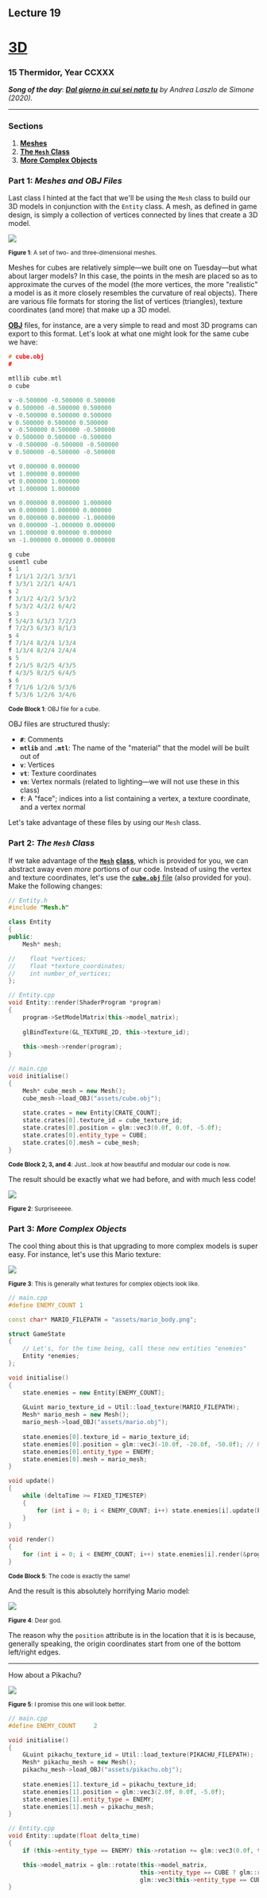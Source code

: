 ## Lecture 19

# [**3D**](SDLProject/main.cpp)

### 15 Thermidor, Year CCXXX

***Song of the day***: _[**Dal giorno in cui sei nato tu**](https://youtu.be/F3DGBuM9hjI) by Andrea Laszlo de Simone (2020)._

---

### Sections

1. [**Meshes**](#part-1-meshes-and-obj-files)
2. [**The `Mesh` Class**](#part-2-the-mesh-class)
3. [**More Complex Objects**](#part-3-more-complex-objects)

### Part 1: _Meshes and OBJ Files_

Last class I hinted at the fact that we'll be using the `Mesh` class to build our 3D models in conjunction with the `Entity` class. A mesh, as defined in game design, is simply a collection of vertices connected by lines that create a 3D model.

![](https://raw.githubusercontent.com/sebastianromerocruz/CS3113-material/main/lectures/SDL3D/SDLProject/assets/3d9.png)

<sub>**Figure 1**: A set of two- and three-dimensional meshes.</sub>

Meshes for cubes are relatively simple—we built one on Tuesday—but what about larger models? In this case, the points in the mesh are placed so as to approximate the curves of the model (the more vertices, the more "realistic" a model is as it more closely resembles the curvature of real objects). There are various file formats for storing the list of vertices (triangles), texture coordinates (and more) that make up a 3D model.

[**OBJ**](https://en.wikipedia.org/wiki/Wavefront_.obj_file) files, for instance, are a very simple to read and most 3D programs can export to this format. Let's look at what one might look for the same cube we have:

```h
# cube.obj
#

mtllib cube.mtl
o cube

v -0.500000 -0.500000 0.500000
v 0.500000 -0.500000 0.500000
v -0.500000 0.500000 0.500000
v 0.500000 0.500000 0.500000
v -0.500000 0.500000 -0.500000
v 0.500000 0.500000 -0.500000
v -0.500000 -0.500000 -0.500000
v 0.500000 -0.500000 -0.500000

vt 0.000000 0.000000
vt 1.000000 0.000000
vt 0.000000 1.000000
vt 1.000000 1.000000

vn 0.000000 0.000000 1.000000
vn 0.000000 1.000000 0.000000
vn 0.000000 0.000000 -1.000000
vn 0.000000 -1.000000 0.000000
vn 1.000000 0.000000 0.000000
vn -1.000000 0.000000 0.000000

g cube
usemtl cube
s 1
f 1/1/1 2/2/1 3/3/1
f 3/3/1 2/2/1 4/4/1
s 2
f 3/1/2 4/2/2 5/3/2
f 5/3/2 4/2/2 6/4/2
s 3
f 5/4/3 6/3/3 7/2/3
f 7/2/3 6/3/3 8/1/3
s 4
f 7/1/4 8/2/4 1/3/4
f 1/3/4 8/2/4 2/4/4
s 5
f 2/1/5 8/2/5 4/3/5
f 4/3/5 8/2/5 6/4/5
s 6
f 7/1/6 1/2/6 5/3/6
f 5/3/6 1/2/6 3/4/6
```

<sub>**Code Block 1**: OBJ file for a cube.</sub>

OBJ files are structured thusly:

- **`#`**: Comments
- **`mtlib`** and **`.mtl`**: The name of the "material" that the model will be built out of
- **`v`**: Vertices
- **`vt`**: Texture coordinates
- **`vn`**: Vertex normals (related to lighting—we will not use these in this class)
- **`f`**: A "face"; indices into a list containing a vertex, a texture coordinate, and a vertex normal

Let's take advantage of these files by using our `Mesh` class.

### Part 2: _The `Mesh` Class_

If we take advantage of the [**`Mesh`**](Mesh.h) [**class**](Mesh.cpp), which is provided for you, we can abstract away even _more_ portions of our code. Instead of using the vertex and texture coordinates, let's use the [**`cube.obj`** file](assets/cube.obj) (also provided for you). Make the following changes:

```c++
// Entity.h
#include "Mesh.h"

class Entity
{   
public:
    Mesh* mesh;

//    float *vertices;
//    float *texture_coordinates;
//    int number_of_vertices;
};
```
```c++
// Entity.cpp
void Entity::render(ShaderProgram *program)
{
    program->SetModelMatrix(this->model_matrix);
    
    glBindTexture(GL_TEXTURE_2D, this->texture_id);
    
    this->mesh->render(program);
}
```
```c++
// main.cpp
void initialise()
{
    Mesh* cube_mesh = new Mesh();
    cube_mesh->load_OBJ("assets/cube.obj");
    
    state.crates = new Entity[CRATE_COUNT];
    state.crates[0].texture_id = cube_texture_id;
    state.crates[0].position = glm::vec3(0.0f, 0.0f, -5.0f);
    state.crates[0].entity_type = CUBE;
    state.crates[0].mesh = cube_mesh;
}
```

<sub>**Code Block 2, 3, and 4**: Just...look at how beautiful and modular our code is now.</sub>

The result should be exactly what we had before, and with much less code!

![](assets/xy-rot.gif)

<sub>**Figure 2**: Surpriseeeee.</sub>

### Part 3: _More Complex Objects_

The cool thing about this is that upgrading to more complex models is super easy. For instance, let's use this Mario texture:

![](assets/mario-snsht.png)

<sub>**Figure 3**: This is generally what textures for complex objects look like.</sub>

```c++
// main.cpp
#define ENEMY_COUNT 1

const char* MARIO_FILEPATH = "assets/mario_body.png";

struct GameState
{
    // Let's, for the time being, call these new entities "enemies"
    Entity *enemies;
};

void initialise()
{
    state.enemies = new Entity[ENEMY_COUNT];
    
    GLuint mario_texture_id = Util::load_texture(MARIO_FILEPATH);
    Mesh* mario_mesh = new Mesh();
    mario_mesh->load_OBJ("assets/mario.obj");
    
    state.enemies[0].texture_id = mario_texture_id;
    state.enemies[0].position = glm::vec3(-10.0f, -20.0f, -50.0f); // Notice how far away this is
    state.enemies[0].entity_type = ENEMY;
    state.enemies[0].mesh = mario_mesh;
}

void update()
{
    while (deltaTime >= FIXED_TIMESTEP)
    {
        for (int i = 0; i < ENEMY_COUNT; i++) state.enemies[i].update(FIXED_TIMESTEP);
    }
}

void render()
{
    for (int i = 0; i < ENEMY_COUNT; i++) state.enemies[i].render(&program);
}
```

<sub>**Code Block 5**: The code is exactly the same!</sub>

And the result is this absolutely horrifying Mario model:

![](assets/cube-mario.gif)

<sub>**Figure 4**: Dear god.</sub>

The reason why the `position` attribute is in the location that it is is because, generally speaking, the origin coordinates start from one of the bottom left/right edges.

---

How about a Pikachu?

![](assets/pkch-snsht.png)

<sub>**Figure 5**: I promise this one will look better.</sub>

```c++
// main.cpp
#define ENEMY_COUNT     2

void initialise()
{
    GLuint pikachu_texture_id = Util::load_texture(PIKACHU_FILEPATH);
    Mesh* pikachu_mesh = new Mesh();
    pikachu_mesh->load_OBJ("assets/pikachu.obj");
    
    state.enemies[1].texture_id = pikachu_texture_id;
    state.enemies[1].position = glm::vec3(2.0f, 0.0f, -5.0f);
    state.enemies[1].entity_type = ENEMY;
    state.enemies[1].mesh = pikachu_mesh;
}
```
```c++
// Entity.cpp
void Entity::update(float delta_time)
{
    if (this->entity_type == ENEMY) this->rotation += glm::vec3(0.0f, this->ROTATION_SPEED * delta_time, 0.0f);

    this->model_matrix = glm::rotate(this->model_matrix,
                                     this->entity_type == CUBE ? glm::radians(this->rotation.x) : glm::radians(this->rotation.y),
                                     glm::vec3(this->entity_type == CUBE ? 1.0 : 0.0f, 1.0f, 0.0f));
}
```

